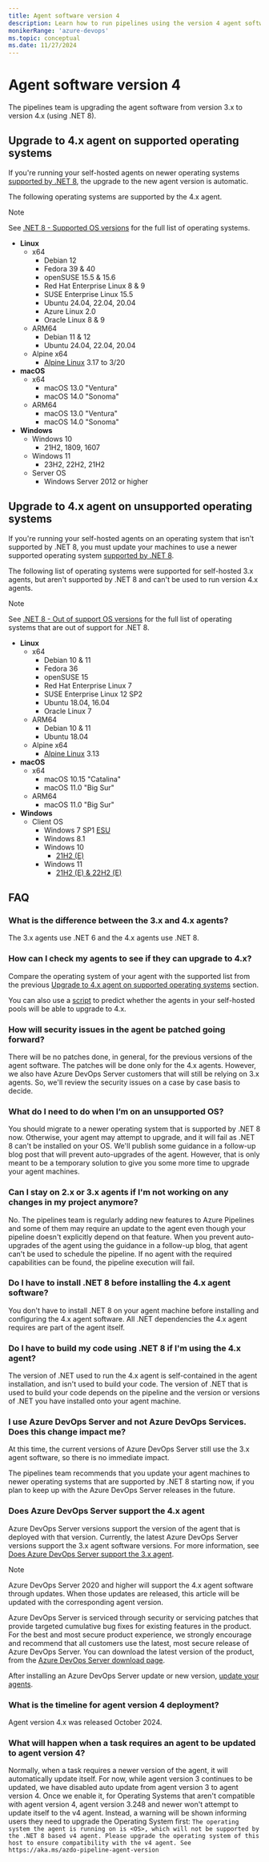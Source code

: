 ```yaml
---
title: Agent software version 4
description: Learn how to run pipelines using the version 4 agent software.
monikerRange: 'azure-devops'
ms.topic: conceptual
ms.date: 11/27/2024
---
```


# Agent software version 4


The pipelines team is upgrading the agent software from version 3.x to version 4.x (using .NET 8).

## Upgrade to 4.x agent on supported operating systems

If you're running your self-hosted agents on newer operating systems [supported by .NET 8](https://github.com/dotnet/core/blob/main/release-notes/8.0/supported-os.md#net-8---supported-os-versions), the upgrade to the new agent version is automatic.

The following operating systems are supported by the 4.x agent.

> [!NOTE]
> See [.NET 8 - Supported OS versions](https://github.com/dotnet/core/blob/main/release-notes/8.0/supported-os.md#net-8---supported-os-versions) for the full list of operating systems.

* **Linux**
  * x64
    * Debian 12
    * Fedora 39 & 40
    * openSUSE 15.5 & 15.6
    * Red Hat Enterprise Linux 8 & 9
    * SUSE Enterprise Linux 15.5
    * Ubuntu 24.04, 22.04, 20.04
    * Azure Linux 2.0
    * Oracle Linux 8 & 9
  * ARM64
    * Debian 11 & 12
    * Ubuntu 24.04, 22.04, 20.04
  * Alpine x64
    * [Alpine Linux](https://alpinelinux.org/) 3.17 to 3/20
* **macOS**
  * x64
    * macOS 13.0 "Ventura"
    * macOS 14.0 "Sonoma"
  * ARM64
    * macOS 13.0 "Ventura"
    * macOS 14.0 "Sonoma"
* **Windows**
    * Windows 10
      * 21H2, 1809, 1607
    * Windows 11
      * 23H2, 22H2, 21H2
  * Server OS
    * Windows Server 2012 or higher

## Upgrade to 4.x agent on unsupported operating systems

If you're running your self-hosted agents on an operating system that isn't supported by .NET 8, you must update your machines to use a newer supported operating system [supported by .NET 8](https://github.com/dotnet/core/blob/main/release-notes/8.0/supported-os.md#net-8---supported-os-versions).

The following list of operating systems were supported for self-hosted 3.x agents, but aren't supported by .NET 8 and can't be used to run version 4.x agents.

> [!NOTE]
> See [.NET 8 - Out of support OS versions](https://github.com/dotnet/core/blob/main/release-notes/8.0/supported-os.md#out-of-support-os-versions) for the full list of operating systems that are out of support for .NET 8.

* **Linux**
  * x64
    * Debian 10 & 11
    * Fedora 36
    * openSUSE 15
    * Red Hat Enterprise Linux 7
    * SUSE Enterprise Linux 12 SP2
    * Ubuntu 18.04, 16.04
    * Oracle Linux 7
  * ARM64
    * Debian 10 & 11
    * Ubuntu 18.04
  * Alpine x64
    * [Alpine Linux](https://alpinelinux.org/) 3.13
* **macOS**
  * x64
    * macOS 10.15 "Catalina"
    * macOS 11.0 "Big Sur"
  * ARM64
    * macOS 11.0 "Big Sur"
* **Windows**
  * Client OS
    * Windows 7 SP1 [ESU](/troubleshoot/windows-client/windows-7-eos-faq/windows-7-extended-security-updates-faq)
    * Windows 8.1
    * Windows 10
      * [21H2 (E)](/lifecycle/products/windows-10-enterprise-and-education)
    * Windows 11
      * [21H2 (E) & 22H2 (E)](/windows/release-health/windows11-release-information)

## FAQ

### What is the difference between the 3.x and 4.x agents?

The 3.x agents use .NET 6 and the 4.x agents use .NET 8.

### How can I check my agents to see if they can upgrade to 4.x?

Compare the operating system of your agent with the supported list from the previous [Upgrade to 4.x agent on supported operating systems](#upgrade-to-4x-agent-on-supported-operating-systems) section.

You can also use a [script](https://github.com/microsoft/azure-pipelines-agent/tree/master/tools/FindAgentsNotCompatibleWithAgent) to predict whether the agents in your self-hosted pools will be able to upgrade to 4.x.

### How will security issues in the agent be patched going forward?

There will be no patches done, in general, for the previous versions of the agent software. The patches will be done only for the 4.x agents. However, we also have Azure DevOps Server customers that will still be relying on 3.x agents. So, we'll review the security issues on a case by case basis to decide.

### What do I need to do when I’m on an unsupported OS?

You should migrate to a newer operating system that is supported by .NET 8 now. Otherwise, your agent may attempt to upgrade, and it will fail as .NET 8 can't be installed on your OS. We'll publish some guidance in a follow-up blog post that will prevent auto-upgrades of the agent. However, that is only meant to be a temporary solution to give you some more time to upgrade your agent machines.

### Can I stay on 2.x or 3.x agents if I'm not working on any changes in my project anymore?

No. The pipelines team is regularly adding new features to Azure Pipelines and some of them may require an update to the agent even though your pipeline doesn't explicitly depend on that feature. When you prevent auto-upgrades of the agent using the guidance in a follow-up blog, that agent can't be used to schedule the pipeline. If no agent with the required capabilities can be found, the pipeline execution will fail.

### Do I have to install .NET 8 before installing the 4.x agent software?

You don't have to install .NET 8 on your agent machine before installing and configuring the 4.x agent software. All .NET dependencies the 4.x agent requires are part of the agent itself.

### Do I have to build my code using .NET 8 if I'm using the 4.x agent?

The version of .NET used to run the 4.x agent is self-contained in the agent installation, and isn't used to build your code. The version of .NET that is used to build your code depends on the pipeline and the version or versions of .NET you have installed onto your agent machine. 

### I use Azure DevOps Server and not Azure DevOps Services. Does this change impact me?

At this time, the current versions of Azure DevOps Server still use the 3.x agent software, so there is no immediate impact.

The pipelines team recommends that you update your agent machines to newer operating systems that are supported by .NET 8 starting now, if you plan to keep up with the Azure DevOps Server releases in the future.

### Does Azure DevOps Server support the 4.x agent

Azure DevOps Server versions support the version of the agent that is deployed with that version. Currently, the latest Azure DevOps Server versions support the 3.x agent software versions. For more information, see [Does Azure DevOps Server support the 3.x agent](./v3-agent.md#does-azure-devops-server-support-the-3x-agent).

> [!NOTE]
> Azure DevOps Server 2020 and higher will support the 4.x agent software through updates. When those updates are released, this article will be updated with the corresponding agent version.

Azure DevOps Server is serviced through security or servicing patches that provide targeted cumulative bug fixes for existing features in the product. For the best and most secure product experience, we strongly encourage and recommend that all customers use the latest, most secure release of Azure DevOps Server. You can download the latest version of the product, from the [Azure DevOps Server download page](/azure/devops/server/download/azuredevopsserver).

After installing an Azure DevOps Server update or new version, [update your agents](/azure/devops/pipelines/agents/agents#to-update-self-hosted-agents).

### What is the timeline for agent version 4 deployment?

Agent version 4.x was released October 2024.

### What will happen when a task requires an agent to be updated to agent version 4?

Normally, when a task requires a newer version of the agent, it will automatically update itself. For now, while agent version 3 continues to be updated, we have disabled auto update from agent version 3 to agent version 4. Once we enable it, for Operating Systems that aren't compatible with agent version 4, agent version 3.248 and newer won't attempt to update itself to the v4 agent. Instead, a warning will be shown informing users they need to upgrade the Operating System first: `The operating system the agent is running on is <OS>, which will not be supported by the .NET 8 based v4 agent. Please upgrade the operating system of this host to ensure compatibility with the v4 agent. See https://aka.ms/azdo-pipeline-agent-version`
